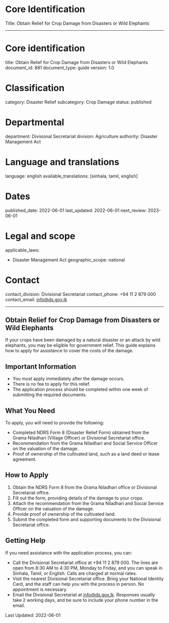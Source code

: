 # Core Identification
Title: Obtain Relief for Crop Damage from Disasters or Wild Elephants

---
# Core identification
title: Obtain Relief for Crop Damage from Disasters or Wild Elephants
document_id: 881
document_type: guide
version: 1.0

# Classification
category: Disaster Relief
subcategory: Crop Damage
status: published

# Departmental
department: Divisional Secretariat
division: Agriculture
authority: Disaster Management Act

# Language and translations
language: english
available_translations: [sinhala, tamil, english]

# Dates
published_date: 2022-06-01
last_updated: 2022-06-01
next_review: 2023-06-01

# Legal and scope
applicable_laws:
 - Disaster Management Act
geographic_scope: national

# Contact
contact_division: Divisional Secretariat
contact_phone: +94 11 2 879 000
contact_email: info@ds.gov.lk

---

## Obtain Relief for Crop Damage from Disasters or Wild Elephants

If your crops have been damaged by a natural disaster or an attack by wild elephants, you may be eligible for government relief. This guide explains how to apply for assistance to cover the costs of the damage.

## Important Information

- You must apply immediately after the damage occurs.
- There is no fee to apply for this relief.
- The application process should be completed within one week of submitting the required documents.

## What You Need

To apply, you will need to provide the following:

- Completed NDRS Form 8 (Disaster Relief Form) obtained from the Grama Niladhari (Village Officer) or Divisional Secretariat office.
- Recommendation from the Grama Niladhari and Social Service Officer on the valuation of the damage.
- Proof of ownership of the cultivated land, such as a land deed or lease agreement.

## How to Apply

1. Obtain the NDRS Form 8 from the Grama Niladhari office or Divisional Secretariat office.
2. Fill out the form, providing details of the damage to your crops.
3. Attach the recommendation from the Grama Niladhari and Social Service Officer on the valuation of the damage.
4. Provide proof of ownership of the cultivated land.
5. Submit the completed form and supporting documents to the Divisional Secretariat office.

## Getting Help

If you need assistance with the application process, you can:

- Call the Divisional Secretariat office at +94 11 2 879 000. The lines are open from 8:30 AM to 4:30 PM, Monday to Friday, and you can speak in Sinhala, Tamil, or English. Calls are charged at normal rates.
- Visit the nearest Divisional Secretariat office. Bring your National Identity Card, and the staff can help you with the process in person. No appointment is necessary.
- Email the Divisional Secretariat at info@ds.gov.lk. Responses usually take 2 working days, and be sure to include your phone number in the email.

Last Updated: 2022-06-01